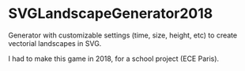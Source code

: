 # SVGLandscapeGenerator2018

Generator with customizable settings (time, size, height, etc) to create vectorial landscapes in SVG.

I had to make this game in 2018, for a school project (ECE Paris).
